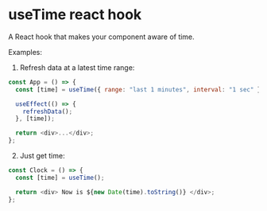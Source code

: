 # useTime react hook

A React hook that makes your component aware of time.

Examples:

1. Refresh data at a latest time range:

```js
const App = () => {
  const [time] = useTime({ range: "last 1 minutes", interval: "1 sec" });

  useEffect(() => {
    refreshData();
  }, [time]);

  return <div>...</div>;
};
```

2. Just get time:

```js
const Clock = () => {
  const [time] = useTime();

  return <div> Now is ${new Date(time).toString()} </div>;
};
```
